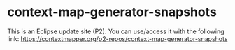 # context-map-generator-snapshots

This is an Eclipse update site (P2). You can use/access it with the following link: https://contextmapper.org/p2-repos/context-map-generator-snapshots

